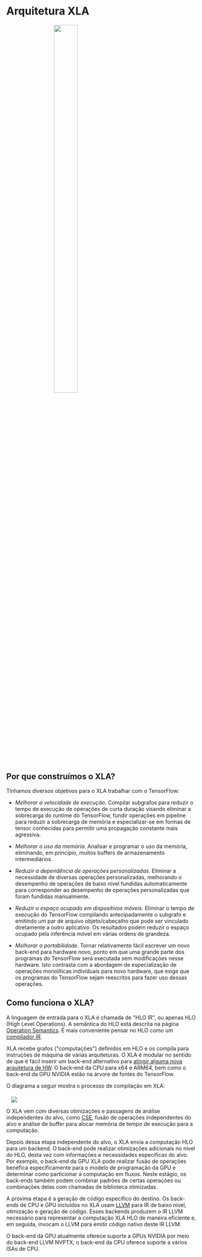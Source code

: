 # Arquitetura XLA

<div style="width:50%; margin:auto; margin-bottom:10px; margin-top:20px;"> <img style="width:50%" src="./images/xlalogo.png">
</div>

## Por que construímos o XLA?

Tínhamos diversos objetivos para o XLA trabalhar com o TensorFlow:

- *Melhorar a velocidade de execução.* Compilar subgrafos para reduzir o tempo de execução de operações de curta duração visando eliminar a sobrecarga do runtime do TensorFlow, fundir operações em pipeline para reduzir a sobrecarga de memória e especializar-se em formas de tensor conhecidas para permitir uma propagação constante mais agressiva.

- *Melhorar o uso da memória.* Analisar e programar o uso da memória, eliminando, em princípio, muitos buffers de armazenamento intermediários.

- *Reduzir a dependência de operações personalizadas.* Eliminar a necessidade de diversas operações personalizadas, melhorando o desempenho de operações de baixo nível fundidas automaticamente para corresponder ao desempenho de operações personalizadas que foram fundidas manualmente.

- *Reduzir o espaço ocupado em dispositivos móveis.* Eliminar o tempo de execução do TensorFlow compilando antecipadamente o subgrafo e emitindo um par de arquivo objeto/cabeçalho que pode ser vinculado diretamente a outro aplicativo. Os resultados podem reduzir o espaço ocupado pela inferência móvel em várias ordens de grandeza.

- *Melhorar a portabilidade.* Tornar relativamente fácil escrever um novo back-end para hardware novo, ponto em que uma grande parte dos programas do TensorFlow será executada sem modificações nesse hardware. Isto contrasta com a abordagem de especialização de operações monolíticas individuais para novo hardware, que exige que os programas do TensorFlow sejam reescritos para fazer uso dessas operações.

## Como funciona o XLA?

A linguagem de entrada para o XLA é chamada de "HLO IR", ou apenas HLO (High Level Operations). A semântica do HLO está descrita na página [Operation Semantics](./operation_semantics.md). É mais conveniente pensar no HLO como um [compilador IR](https://en.wikipedia.org/wiki/Intermediate_representation).

XLA recebe grafos ("computações") definidos em HLO e os compila para instruções de máquina de várias arquiteturas. O XLA é modular no sentido de que é fácil inserir um back-end alternativo para [atingir alguma nova arquitetura de HW](./developing_new_backend.md). O back-end da CPU para x64 e ARM64, bem como o back-end da GPU NVIDIA estão na árvore de fontes do TensorFlow.

O diagrama a seguir mostra o processo de compilação em XLA:

<div style="width:95%; margin:auto; margin-bottom:10px; margin-top:20px;">   <img src="./images/how-does-xla-work.png">
</div>

O XLA vem com diversas otimizações e passagens de análise independentes do alvo, como [CSE](https://en.wikipedia.org/wiki/Common_subexpression_elimination), fusão de operações independentes do alvo e análise de buffer para alocar memória de tempo de execução para a computação.

Depois dessa etapa independente do alvo, o XLA envia a computação HLO para um backend. O back-end pode realizar otimizações adicionais no nível do HLO, desta vez com informações e necessidades específicas do alvo. Por exemplo, o back-end da GPU XLA pode realizar fusão de operações benéfica especificamente para o modelo de programação da GPU e determinar como particionar a computação em fluxos. Neste estágio, os back-ends também podem combinar padrões de certas operações ou combinações delas com chamadas de biblioteca otimizadas.

A próxima etapa é a geração de código específico do destino. Os back-ends de CPU e GPU incluídos no XLA usam [LLVM](http://llvm.org) para IR de baixo nível, otimização e geração de código. Esses backends produzem o IR LLVM necessário para representar a computação XLA HLO de maneira eficiente e, em seguida, invocam o LLVM para emitir código nativo deste IR LLVM.

O back-end da GPU atualmente oferece suporte a GPUs NVIDIA por meio do back-end LLVM NVPTX; o back-end da CPU oferece suporte a vários ISAs de CPU.
